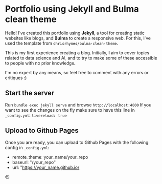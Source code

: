 # Portfolio using Jekyll and Bulma clean theme

Hello! I've created this portfolio using **Jekyll**, a tool for creating static websites like blogs, and **Bulma** to create a responsive web. For this, I've used the template from ```chrisrhymes/bulma-clean-theme```.

This is my first experience creating a blog. Initially, I aim to cover topics related to data science and AI, and to try to make some of these accessible to people with no prior knowledge. 

I'm no expert by any means, so feel free to comment with any errors or critiques :)

## Start the server

Run ```bundle exec jekyll serve``` and browse ```http://localhost:4000```
If you want to see the changes on the fly make sure to have this line in ```_config.yml```: ````livereload: true````

## Upload to Github Pages

Once you are ready, you can upload to Github Pages with the following config in ````_config.yml````:
- remote_theme: your_name/your_repo
- baseurl: "/your_repo"
- url: "https://your_name.github.io/

😉
